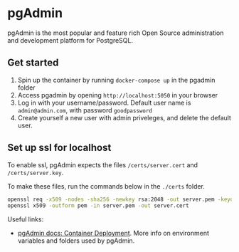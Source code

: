 # pgAdmin

pgAdmin is the most popular and feature rich Open Source administration and development platform for PostgreSQL.

## Get started

1. Spin up the container by running `docker-compose up` in the pgadmin folder
1. Access pgadmin by opening `http://localhost:5050` in your browser
1. Log in with your username/password. Default user name is `admin@admin.com`, with password `goodpassword`
1. Create yourself a new user with admin priveleges, and delete the default user.

## Set up ssl for localhost

To enable ssl, pgAdmin expects the files `/certs/server.cert` and `/certs/server.key`.

To make these files, run the commands below in the `./certs` folder.

```sh
openssl req -x509 -nodes -sha256 -newkey rsa:2048 -out server.pem -keyout server.key -subj '/CN=localhost'
openssl x509 -outform pem -in server.pem -out server.cert
```

Useful links:

- [pgAdmin docs: Container Deployment](https://www.pgadmin.org/docs/pgadmin4/latest/container_deployment.html). More info on environment variables and folders used by pgAdmin.

